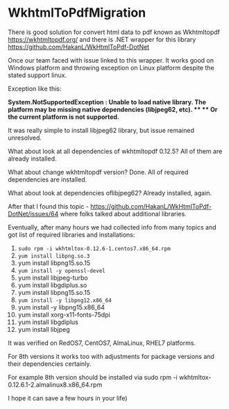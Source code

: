 # WkhtmlToPdfMigration
There is good solution for convert html data to pdf known as Wkhtmltopdf https://wkhtmltopdf.org/ and there is .NET wrapper for this library https://github.com/HakanL/WkHtmlToPdf-DotNet

Once our team faced with issue linked to this wrapper. It works good on Windows platform and throwing exception on Linux platform despite the stated support linux.

Exception like this:

**System.NotSupportedException : Unable to load native library. The platform may be missing native dependencies (libjpeg62, etc). **
** Or the current platform is not supported.**

It was really simple to install libjpeg62 library, but issue remained unresolved.

What about look at all dependencies of wkhtmltopdf 0.12.5? All of them are already installed.

What about change wkhtmltopdf version? Done. All of required dependencies are installed.

What about look at dependencies oflibjpeg62? Already installed, again.

After that I found this topic - https://github.com/HakanL/WkHtmlToPdf-DotNet/issues/64 where folks talked about additional libraries.

Eventually, after many hours we had collected info from many topics and got list of required libraries and installations:

1. `sudo rpm -i wkhtmltox-0.12.6-1.centos7.x86_64.rpm`
2. `yum install libpng.so.3`
3. yum install libpng15.so.15
4. `yum install -y openssl-devel`
5. yum install libjpeg-turbo
6. yum install libgdiplus.so
7. yum install libpng15.so.15
8. `yum install -y libpng12.x86_64`
9. yum install -y libpng15.x86_64
10. yum install xorg-x11-fonts-75dpi
11. yum install libgdiplus
12. yum install libjpeg

It was verified on RedOS7, CentOS7, AlmaLinux, RHEL7 platforms.

For 8th versions it works too with adjustments for package versions and their dependencies certainly.

For example 8th version should be installed via sudo rpm -i wkhtmltox-0.12.6.1-2.almalinux8.x86_64.rpm

I hope it can save a few hours in your life)

